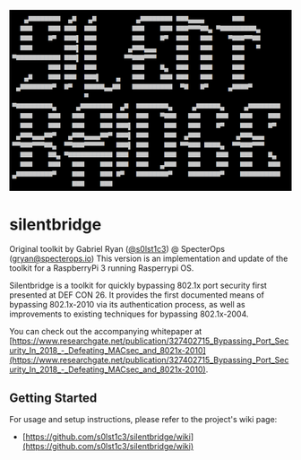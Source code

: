 ![](https://raw.githubusercontent.com/s0lst1c3/readme-images/master/silent-bridge-logo.png)

# silentbridge
Original toolkit by Gabriel Ryan ([@s0lst1c3](https://twitter.com/s0lst1c3)) @ SpecterOps (gryan@specterops.io)
This version is an implementation and update of the toolkit for a RaspberryPi 3 running Rasperrypi OS.

Silentbridge is a toolkit for quickly bypassing 802.1x port security first presented at DEF CON 26. It provides the first documented means of bypassing 802.1x-2010 via its authentication process, as well as improvements to existing techniques for bypassing 802.1x-2004.

You can check out the accompanying whitepaper at [https://www.researchgate.net/publication/327402715_Bypassing_Port_Security_In_2018_-_Defeating_MACsec_and_8021x-2010](https://www.researchgate.net/publication/327402715_Bypassing_Port_Security_In_2018_-_Defeating_MACsec_and_8021x-2010). 

## Getting Started
For usage and setup instructions, please refer to the project's wiki page:

- [https://github.com/s0lst1c3/silentbridge/wiki](https://github.com/s0lst1c3/silentbridge/wiki)





